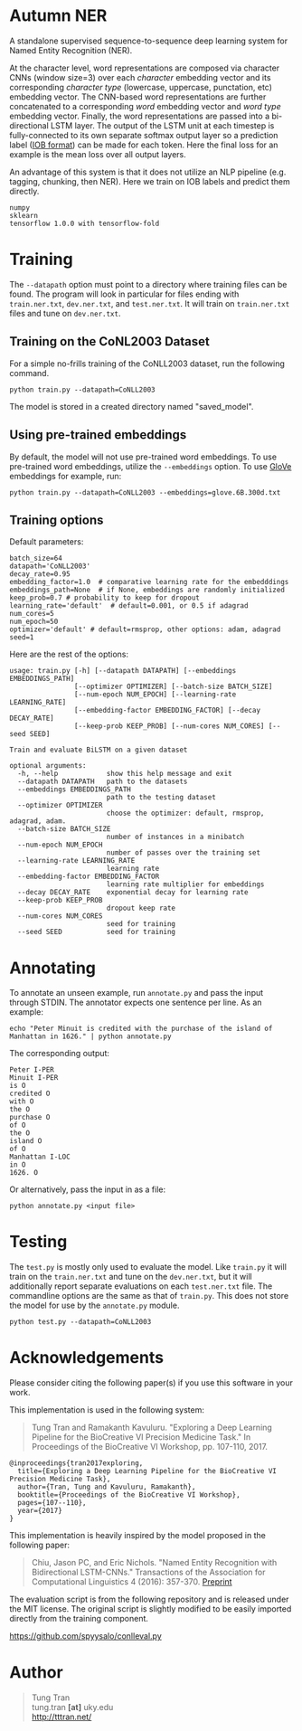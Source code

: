 # Autumn NER

A standalone supervised sequence-to-sequence deep learning system for Named Entity Recognition (NER). 

At the character level, word representations are composed via character CNNs (window size=3) over each *character* embedding vector and its corresponding *character type* (lowercase, uppercase, punctation, etc) embedding vector. The CNN-based word representations are further concatenated to a corresponding *word* embedding vector and *word type* embedding vector. Finally, the word representations are passed into a bi-directional LSTM layer. The output of the LSTM unit at each timestep is fully-connected to its own separate softmax output layer so a prediction label ([IOB format](https://en.wikipedia.org/wiki/Inside_Outside_Beginning)) can be made for each token. Here the final loss for an example is the mean loss over all output layers.

An advantage of this system is that it does not utilize an NLP pipeline (e.g. tagging, chunking, then NER). Here we train on IOB labels and predict them directly.

~~~
numpy
sklearn
tensorflow 1.0.0 with tensorflow-fold
~~~

# Training

The `--datapath` option must point to a directory where training files can be found. The program will look in particular for files ending with `train.ner.txt`, `dev.ner.txt`, and `test.ner.txt`. It will train on `train.ner.txt` files and tune on `dev.ner.txt`. 

## Training on the CoNL2003 Dataset

For a simple no-frills training of the CoNLL2003 dataset, run the following command.

`python train.py --datapath=CoNLL2003`

The model is stored in a created directory named "saved_model".

## Using pre-trained embeddings

By default, the model will not use pre-trained word embeddings. To use pre-trained word embeddings, utilize the `--embeddings` option. To use [GloVe](https://nlp.stanford.edu/projects/glove/) embeddings for example, run:

`python train.py --datapath=CoNLL2003 --embeddings=glove.6B.300d.txt`

## Training options

Default parameters:

~~~
batch_size=64
datapath='CoNLL2003'
decay_rate=0.95
embedding_factor=1.0  # comparative learning rate for the embedddings
embeddings_path=None  # if None, embeddings are randomly initialized
keep_prob=0.7 # probability to keep for dropout
learning_rate='default'  # default=0.001, or 0.5 if adagrad
num_cores=5
num_epoch=50
optimizer='default' # default=rmsprop, other options: adam, adagrad
seed=1
~~~

Here are the rest of the options:

~~~
usage: train.py [-h] [--datapath DATAPATH] [--embeddings EMBEDDINGS_PATH]
                [--optimizer OPTIMIZER] [--batch-size BATCH_SIZE]
                [--num-epoch NUM_EPOCH] [--learning-rate LEARNING_RATE]
                [--embedding-factor EMBEDDING_FACTOR] [--decay DECAY_RATE]
                [--keep-prob KEEP_PROB] [--num-cores NUM_CORES] [--seed SEED]

Train and evaluate BiLSTM on a given dataset

optional arguments:
  -h, --help            show this help message and exit
  --datapath DATAPATH   path to the datasets
  --embeddings EMBEDDINGS_PATH
                        path to the testing dataset
  --optimizer OPTIMIZER
                        choose the optimizer: default, rmsprop, adagrad, adam.
  --batch-size BATCH_SIZE
                        number of instances in a minibatch
  --num-epoch NUM_EPOCH
                        number of passes over the training set
  --learning-rate LEARNING_RATE
                        learning rate
  --embedding-factor EMBEDDING_FACTOR
                        learning rate multiplier for embeddings
  --decay DECAY_RATE    exponential decay for learning rate
  --keep-prob KEEP_PROB
                        dropout keep rate
  --num-cores NUM_CORES
                        seed for training
  --seed SEED           seed for training

~~~

# Annotating

To annotate an unseen example, run `annotate.py` and pass the input through STDIN. The annotator expects one sentence per line. As an example:

`echo "Peter Minuit is credited with the purchase of the island of Manhattan in 1626." | python annotate.py`

The corresponding output:

```
Peter I-PER
Minuit I-PER
is O
credited O
with O
the O
purchase O
of O
the O
island O
of O
Manhattan I-LOC
in O
1626. O
```

Or alternatively, pass the input in as a file:

`python annotate.py <input file>`

# Testing

The `test.py` is mostly only used to evaluate the model. Like `train.py` it will train on the `train.ner.txt` and tune on the `dev.ner.txt`, but it will additionally report separate evaluations on each `test.ner.txt` file. The commandline options are the same as that of `train.py`. This does not store the model for use by the `annotate.py` module.

`python test.py --datapath=CoNLL2003`

# Acknowledgements

Please consider citing the following paper(s) if you use this software in your work.

This implementation is used in the following system:

> Tung Tran and Ramakanth Kavuluru. "Exploring a Deep Learning Pipeline for the BioCreative VI Precision Medicine Task." In Proceedings of the BioCreative VI Workshop, pp. 107-110, 2017.

```
@inproceedings{tran2017exploring,
  title={Exploring a Deep Learning Pipeline for the BioCreative VI Precision Medicine Task},
  author={Tran, Tung and Kavuluru, Ramakanth},
  booktitle={Proceedings of the BioCreative VI Workshop},
  pages={107--110},
  year={2017}
}
```

This implementation is heavily inspired by the model proposed in the following paper:

> Chiu, Jason PC, and Eric Nichols. "Named Entity Recognition with Bidirectional LSTM-CNNs." Transactions of the Association for Computational Linguistics 4 (2016): 357-370. [Preprint](https://arxiv.org/pdf/1511.08308.pdf)

The evaluation script is from the following repository and is released under the MIT license. The original script is slightly modified to be easily imported directly from the training component.

https://github.com/spyysalo/conlleval.py

# Author

> Tung Tran  
> tung.tran **[at]** uky.edu  
> <http://tttran.net/>


